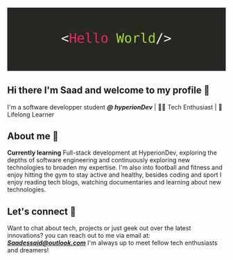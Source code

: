 ![profile banner](https://raw.githubusercontent.com/Saad0607/Saad0607/main/he.jpeg)
## Hi there I'm Saad and welcome to my profile 👋
I'm a software developper student ***@ hyperionDev*** | 👨‍💻 Tech Enthusiast | 🌱 Lifelong Learner
## About me 🌟
**Currently learning** Full-stack development at HyperionDev, exploring the depths of software engineering and continuously exploring new technologies to broaden my expertise.
I'm also into football and fitness and enjoy hitting the gym to stay active and healthy, besides coding and sport I enjoy reading tech blogs, watching documentaries and learning about new technologies.
## Let's connect 🤙
Want to chat about tech, projects or just geek out over the latest innovations? you can reach out to me via email at: ***Saadessaid@outlook.com*** I'm always up to meet fellow tech enthusiasts and dreamers!
